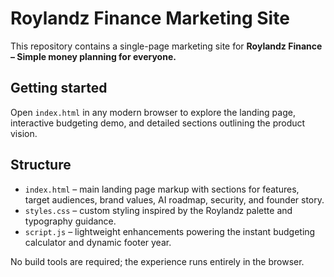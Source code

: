 # Roylandz Finance Marketing Site

This repository contains a single-page marketing site for **Roylandz Finance – Simple money planning for everyone.**

## Getting started

Open `index.html` in any modern browser to explore the landing page, interactive budgeting demo, and detailed sections outlining the product vision.

## Structure

- `index.html` – main landing page markup with sections for features, target audiences, brand values, AI roadmap, security, and founder story.
- `styles.css` – custom styling inspired by the Roylandz palette and typography guidance.
- `script.js` – lightweight enhancements powering the instant budgeting calculator and dynamic footer year.

No build tools are required; the experience runs entirely in the browser.
